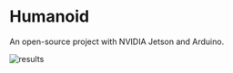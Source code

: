 # Humanoid

An open-source project with NVIDIA Jetson and Arduino.

![results](https://raw.githubusercontent.com/markub3327/Humanoid/master/img/robot.png)